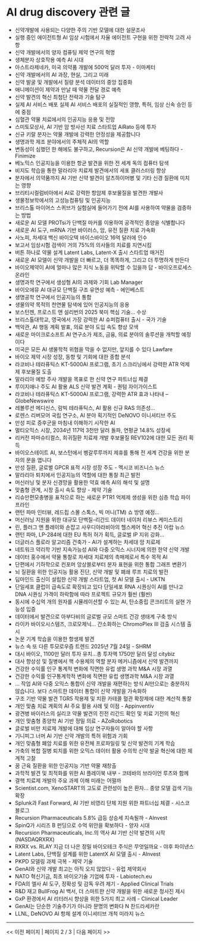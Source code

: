 # AI drug discovery 관련 글

- 신약개발에 사용되는 다양한 주의 기반 모델에 대한 설문조사
- 실행 중인 에이전트형 AI 임상 시험에서 자율 에이전트 구현을 위한 전략적 고려 사항
- 신약 개발에서의 양자 컴퓨팅 제약 연구의 혁명
- 생체분자 상호작용 예측 AI 시대
- 아스트라제네카, 미국 의약품 개발에 500억 달러 투자 - 이마케터
- 신약 개발에서의 AI 과장, 현실, 그리고 미래
- 신약 발굴 및 개발에서 질량 분석 데이터의 중앙 집중화
- 애니메이션이 제약과 만날 때 약물 전달 경로 예측
- 신약 발견의 혁신 최첨단 전략과 기술 탐구
- 실제 AI 서비스 배포 실제 AI 서비스 배포의 실질적인 영향, 특허, 임상 신속 승인 등에 중점
- 심혈관 약물 치료에서의 인공지능 응용 및 전망
- 스미토모상사, AI 기반 암 방사선 치료 스타트업 AiRato 등에 투자
- 신규 키랄 분자는 약물 개발에 강력한 안정성을 제공합니다
- 생명과학 제조 분야에서의 주체적 AI의 역할
- 변동성이 심했던 한 해에도 불구하고, Recursion은 AI 신약 개발에 베팅하다 - Finimize
- 베노믹스 인공지능을 이용한 항균 발견을 위한 전 세계 독의 컴퓨터 탐색
- 비지도 학습을 통한 말라리아 치료제 발견에서의 세포 클러스터링 향상
- 분자에서 의약품까지 AI 기반 신약 발견이 알츠하이머병 및 기타 신경 질환에 미치는 영향
- 브리티시컬럼비아에서 AI로 강력한 항암제 후보물질을 발견한 개발사
- 생물정보학에서의 고성능컴퓨팅 및 인공지능
- 브리스톨 마이어스 스퀴브가 실험실에 들어가기 전에 AI를 사용하여 약물을 검증하는 방법
- 새로운 AI 모델 PROTsi가 단백질 마커를 이용하여 공격적인 종양을 식별합니다
- 새로운 AI 도구, mRNA 기반 바이러스, 암, 유전 질환 치료 가속화
- 사노피, 차세대 백신 바이오텍 바이스바이오 16억 달러에 인수
- 보고서 임상시험 검색이 거의 75%의 의사들의 치료를 지연시킴
- 버튼 하나로 약물 설계 Latent Labs, Latent-X 출시  스타트업 매거진
- 새로운 AI 모델이 신약 개발을 더 빠르고, 더 똑똑하게, 그리고 더 투명하게 만든다
- 바이오제약이 AI에 얼마나 많은 지식 노동을 위탁할 수 있을까 답 - 바이오프로세스 온라인
- 생명과학 연구에서 생성형 AI의 과제와 기회  Lab Manager
- 바이오에뮤 AI 대규모 단백질 구조 유연성 예측 - 에인베스트
- 생명공학 연구에서 인공지능의 통합
- 생물의약 목적의 천연물 탐색에 있어 인공지능의 응용
- 보스턴젠, 프로스트 앤 설리번의 2025 북미 핵심 기술… 수상
- 브리스톨대학교, 영국에서 가장 강력한 AI 슈퍼컴퓨터 출시 - 국가 기술
- 백악관, AI 행동 계획 발표, 의료 분야 도입 속도 향상 모색
- 새로운 마이크로소프트 AI 연구소가 제조, 금융, 의료 분야의 솔루션을 개척할 예정이다
- 미국은 모든 AI 생물학적 위협을 막을 수 없지만, 앞지를 수 있다  Lawfare
- 바이오 제약 시장 성장, 동향 및 기회에 대한 종합 분석
- 라코비나 테라퓨틱스 KT-5000AI 프로그램, 초기 스크리닝에서 강력한 ATR 억제제 후보물질 도출
- 말라리아 예방 주사 개발을 목표로 한 신약 연구 파트너십 체결
- 루이지애나 주도 AI 활용 ALS 신약 발견 계획 - 퀀텀 자이가이스트
- 라코비나 테라퓨틱스 KT-5000AI 프로그램, 강력한 ATR 효과 나타내 – GlobeNewswire
- 레볼루션 메디신스, 람빅 테라퓨틱스, AI 활용 신규 RAS 의존성…
- 로렌스 리버모어 국립 연구소, AI 분야 획기적인 DeNOVO 이니셔티브 주도
- 만성 피로 증후군을 마침내 이해하기 시작한 AI
- 멀티오믹스 시장, 2034년 117억 3천만 달러 돌파, 연평균 14.8% 성장세
- 리커전 파마슈티컬스, 희귀질환 치료제 개발 후보물질 REV102에 대한 모든 권리 획득
- 바이오스테이트 AI, 보스턴에서 벵갈루루까지 제휴를 통해 전 세계 건강을 위한 분자의 문을 엽니다
- 만성 질환, 글로벌 GPCR 표적 시장 성장 주도 - 멕시코 비즈니스 뉴스
- 말라리아 퇴치에서 인공지능의 역할에 대한 통찰 최근 발전
- 머신러닝 및 분자 신경망을 활용한 약효 예측 AI의 해석 및 설명
- 맞춤형 관계, 시장 출시 속도 향상 - 제약 기술
- 리슈만편모충병을 표적으로 하는 새로운 PTR1 억제제 생성을 위한 심층 학습 파이프라인
- 랜턴 파마 인터뷰, 레드칩 스몰 스톡스, 빅 머니(TM) 쇼 방영 예정...
- 머신러닝 지원을 위한 대규모 단백질-리간드 데이터  네이처 리뷰스 케미스트리
- 린, 플러그 앤 플레이와 손잡고 사우디아라비아의 헬스케어 혁신 추진  아랍 뉴스
- 랜턴 파마, LP-284에 대한 EU 특허 허가 획득, 글로벌 IP 지위 강화…
- 더글러스 플로라 알고리즘 건축가 - AI가 설계하는 차세대 암 치료제
- 네트워크 약리학 기반 지속가능성 AI와 다중 오믹스 시너지에 의한 한약 신약 개발
- 데이터 홍수에서 약물 통찰로 차세대 치료제의 촉매제로서 특수 목적 AI
- 단편에서 기하학으로  컨포머 앙상블로부터 분자 표현을 위한 통합 그래프 변환기
- 뇌 질환을 위한 인공지능 활용 진단, 신약 개발 및 폐쇄 루프 치료의 발전
- 딥마인드 출신이 설립한 신약 개발 스타트업, 첫 AI 모델 출시 - UKTN
- 단일세포 클럽이 급속도로 확장되고 있다 단일세포 RNA 시퀀싱이 AI를 만나고 DNA 시퀀싱 가격이 하락함에 따라 프로젝트 규모가 훨씬 (훨씬)
- 동시에 수십억 개의 원자를 시뮬레이션할 수 있는 AI, 탄소중립 콘크리트의 실현 가능성 입증
- 데이터에서 발견으로 아부다비의 글로벌 규모 스마트 건강 생태계 구축 방식
- 라이카 바이오시스템즈, 크로모제닉… 간소화하는 ChromoPlex III 검출 시스템 출시
- 논문 기계 학습을 이용한 항생제 발견
- 뉴스 속 또 다른 투모로우즘 트렌드 2025년 7월 24일 - SHRM
- 대시 바이오, 1100만 달러 투자 유치…총 투자액 1750만 달러 달성  citybiz
- 대사 항상성 및 질병에서 핵 수용체의 역할 분자 메커니즘에서 신약 발견까지
- 건강한 수익률 인구 통계적 변화에 직면한 유럽 생명 과학 M&A 시장 과열
- 건강한 수익률 인구통계학적 변화에 직면한 유럽 생명과학 M&A 시장 과열
- … 작업 AI와 다중 오믹스 통합이 신약 개발을 재편하는 방식 AI만으로는 충분하지 않습니다. 보다 스마트한 데이터 통합이 신약 개발을 가속화하
- 구조 기반 약물 발견 TGR5 작용제 및 치환 카테콜 혈관 확장제에 대한 계산적 통찰
- 개인 맞춤 치료 계획의 AI 주요 활용 사례 및 이점 - Appinventiv
- 광견병 바이러스의 실리코 약물 발견의 진전 리간드 확인 및 치료 기전의 혁신
- 개인 맞춤형 종양학 AI 기반 정밀 의료 - AZoRobotics
- 글로벌 비만 치료제 개발에 대해 임상 연구자들이 알아야 할 사항
- 기니피그 너머 AI 기반 신약 개발의 특허 위험과 기회
- 개인 맞춤형 폐암 치료를 위한 유전체 프로파일링 및 신약 발견의 기계 학습
- 가축의 복합 질병 퇴치를 위한 오믹스 데이터 활용 수의학 신약 발굴 혁신에 대한 체계적 고찰
- 꿈 근육 질환을 위한 인공지능 기반 약물 재창출
- 과학적 발견 및 최적화를 위한 AI 플레이북 내부 - 코테바의 브라이언 루츠와 함께
- 결핵 치료제 개발의 주요 과제 이해 미래는 어떨까
- Scientist.com, XenoSTART의 고도로 관련성이 높은 환자… 종양 모델 검색 기능 확장
- Splunk과 Fast Forward, AI 기반 비영리 단체 지원 위한 파트너십 체결 - 시스코 블로그
- Recursion Pharmaceuticals 5.8% 급등 상승세 지속될까 - AInvest
- SpinQ가 시리즈 B 펀딩으로 수억 위안을 확보하다 - 양자 시대
- Recursion Pharmaceuticals, Inc.의 역사 AI 기반 신약 발견의 시작 (NASDAQRXRX)
- RXRX vs. RLAY 지금 더 나은 정밀 바이오테크 주식은 무엇일까요 - 야후 파이낸스
- Latent Labs, 단백질 설계를 위한 LatentX AI 모델 출시 - AInvest
- PKPD 모델링 과제 극복 - 제약 기술
- GenAI와 신약 개발 최고는 아직 오지 않았다 - 유럽 제약회사
- NATO 혁신기금, 최초 바이오기술 기업에 투자 - Labiotech.eu
- FDA의 엘사 AI 도구, 정확성 및 감독 우려 제기 - Applied Clinical Trials
- R&D 재고 BullFrog AI 백서, 더 스마트한 신약 개발을 위한 새로운 청사진 제시
- GxP 환경에서 AI 리터러시 향상을 위한 5가지 최고 사례 - Clinical Leader
- GenAI는 단순한 기술주기가 아니라 문명의 변화다 N 찬드라세카란
- LLNL, DeNOVO AI 항체 설계 이니셔티브 개척  미라지 뉴스

---
<< 이전 페이지  |  페이지 2 / 3  |  다음 페이지 >>